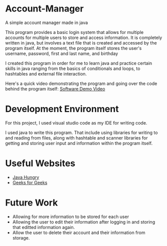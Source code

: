 # Account-Manager
A simple account manager made in java

This program provides a basic login system that allows for multiple accounts for multiple users to store and access information. 
It is completely written in java, but involves a text file that is created and accessed by the program itself. 
At the moment, the program itself stores the user's username, password, first and last name, and birthday

I created this program in order for me to learn java and practice certain skills in java ranging from the basics of conditionals and loops, to hashtables and external file interaction. 



Here's a quick video demonstrating the program and going over the code behind the program itself:
[Software Demo Video](https://youtu.be/Xe1yRFFmCBI)

# Development Environment

For this project, I used visual studio code as my IDE for writing code. 

I used java to write this program. That include using libraries for writing to and reading from files, along with hashtable and scanner libraries for getting and storing user input and information within the program itself. 

# Useful Websites
* [Java Hungry](https://javahungry.blogspot.com/2019/12/java-projects-for-beginners.html)
* [Geeks for Geeks](geeksforgeeks.org)

# Future Work
* Allowing for more information to be stored for each user
* Allowing the user to edit their information after logging in and storing that editted information again.
* Allow the user to delete their account and their information from storage.

